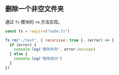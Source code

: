 ## 删除一个非空文件夹

通过 `fs` 模块的 `rm` 方法实现。

```javascript
const fs = require("node:fs")

fs.rm("./test", { recursive: true }, (error) => {
  if (error) {
    console.log("删除失败", error.message)
  } else {
    console.log("删除成功")
  }
})
```
